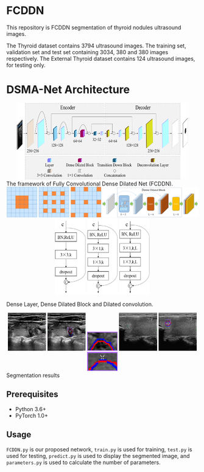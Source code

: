 # FCDDN

This repository is FCDDN segmentation of thyroid nodules ultrasound images.

The Thyroid dataset contains 3794 ultrasound images. The training set, validation set and test set containing 3034, 380 and 380 images respectively.
The External Thyroid dataset contains 124 ultrasound images, for testing only.

# DSMA-Net Architecture
<div align="center">
  <img src="./picture/framework.png" width="450" height="200">
</div>
The framework of Fully Convolutional Dense Dilated Net (FCDDN). 

<div align="center">
  <img src="./picture/dilated1.png" width="80" height="80" />
  <img src="./picture/dilated2.png" width="80" height="80" />
  <img src="./picture/dilated3.png" width="80" height="80" />

  <img src="./picture/DDB.png" width="250" height="80" />

  <img src="./picture/layer1.png" width="80" height="200" />
  <img src="./picture/layer2.png" width="80" height="200" />
  <img src="./picture/layer3.png" width="80" height="200" />
</div>

Dense Layer, Dense Dilated Block and Dilated convolution.

<div align="center">
  <img src="./picture/b17170509141815.png" width="100" height="100" />
  <img src="./picture/fcddn_b17170509141815.png" width="100" height="100" />
  <img src="./picture/fcddn_cropb17170509141815.png" width="80" height="50" />
  
  <img src="./picture/b7120820135000.png" width="100" height="100" />
  <img src="./picture/fcddn_b7120820135000.png" width="100" height="100" />
  <img src="./picture/fcddn_cropb7120820135000.png" width="80" height="50" />
</div>
Segmentation results

## Prerequisites
- Python 3.6+
- PyTorch 1.0+

## Usage
`FCDDN.py` is our proposed network, `train.py` is used for training, `test.py` is used for testing, `predict.py` is used to display the segmented image, and `parameters.py` is used to calculate the number of parameters.
